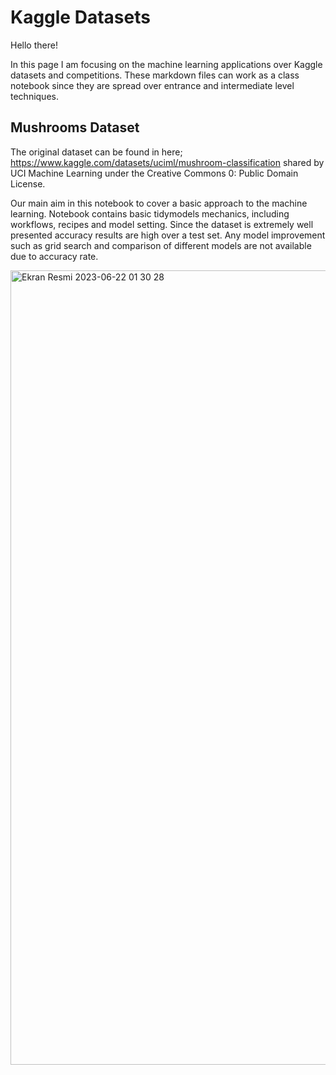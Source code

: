 # Kaggle Datasets

Hello there! 

In this page I am focusing on the machine learning applications over Kaggle datasets and competitions. These markdown files can work as a class notebook since they are spread over entrance and intermediate level techniques. 

## Mushrooms Dataset

The original dataset can be found in here;
https://www.kaggle.com/datasets/uciml/mushroom-classification shared by UCI Machine Learning under the Creative Commons 0: Public Domain License. 

Our main aim in this notebook to cover a basic approach to the machine learning. Notebook contains basic tidymodels mechanics, including workflows, recipes and model setting. Since the dataset is extremely well presented accuracy results are high over a test set. Any model improvement such as grid search and comparison of different models are not available due to accuracy rate. 

<img width="1271" alt="Ekran Resmi 2023-06-22 01 30 28" src="https://github.com/welkiej7/KaggleDatasets/assets/94485797/1a35a2f7-c272-48a9-b543-e8495db964f3">
